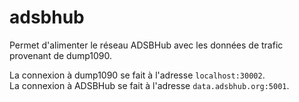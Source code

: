 # adsbhub
Permet d'alimenter le réseau ADSBHub avec les données de trafic provenant de dump1090.

La connexion à dump1090 se fait à l'adresse ```localhost:30002```.  
La connexion à ADSBHub se fait à l'adresse ```data.adsbhub.org:5001```.

